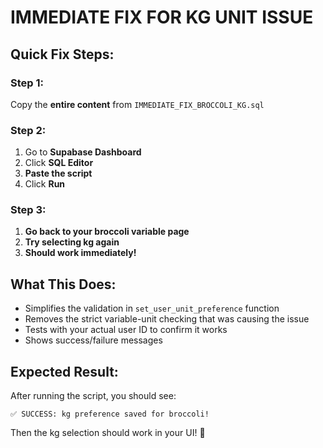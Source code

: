 # IMMEDIATE FIX FOR KG UNIT ISSUE

## Quick Fix Steps:

### Step 1: 
Copy the **entire content** from `IMMEDIATE_FIX_BROCCOLI_KG.sql`

### Step 2:
1. Go to **Supabase Dashboard**
2. Click **SQL Editor** 
3. **Paste the script**
4. Click **Run**

### Step 3:
1. **Go back to your broccoli variable page**
2. **Try selecting kg again**
3. **Should work immediately!**

## What This Does:
- Simplifies the validation in `set_user_unit_preference` function
- Removes the strict variable-unit checking that was causing the issue
- Tests with your actual user ID to confirm it works
- Shows success/failure messages

## Expected Result:
After running the script, you should see:
```
✅ SUCCESS: kg preference saved for broccoli!
```

Then the kg selection should work in your UI! 🎉